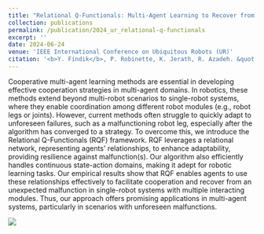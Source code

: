 ```yaml
---
title: "Relational Q-Functionals: Multi-Agent Learning to Recover from Unforeseen Robot Malfunctions in Continuous Action Domains"
collection: publications
permalink: /publication/2024_ur_relational-q-functionals
excerpt: ''
date: 2024-06-24
venue: 'IEEE International Conference on Ubiquitous Robots (UR)'
citation: '<b>Y. Findik</b>, P. Robinette, K. Jerath, R. Azadeh. &quot;Relational Q-Functionals: Multi-Agent Learning to Recover from Unforeseen Robot Malfunctions in Continuous Action Domains.&quot; <i>In proceeding 21st IEEE International Conference on Ubiquitous Robots (UR), New York, USA, pp. 251--256, June 24-27, 2024</i>.'
---
```


Cooperative multi-agent learning methods are essential in developing effective cooperation strategies in multi-agent domains. In robotics, these methods extend beyond multi-robot scenarios to single-robot systems, where they enable coordination among different robot modules (e.g., robot legs or joints). However, current methods often struggle to quickly adapt to unforeseen failures, such as a malfunctioning robot leg, especially after the algorithm has converged to a strategy. To overcome this, we introduce the Relational Q-Functionals (RQF) framework. RQF leverages a relational network, representing agents' relationships, to enhance adaptability, providing resilience against malfunction(s). Our algorithm also efficiently handles continuous state-action domains, making it adept for robotic learning tasks. Our empirical results show that RQF enables agents to use these relationships effectively to facilitate cooperation and recover from an unexpected malfunction in single-robot systems with multiple interacting modules. Thus, our approach offers promising applications in multi-agent systems, particularly in scenarios with unforeseen malfunctions.

<img src="../../images/relational-qf_ur.png">